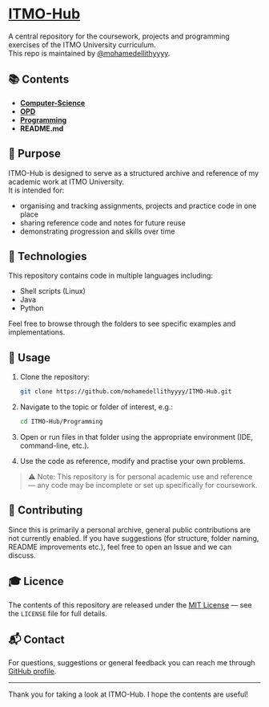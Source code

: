 
# [ITMO-Hub](https://github.com/mohamedellithyyyy/ITMO-Hub/tree/main)

A central repository for the coursework, projects and programming exercises of the ITMO University curriculum.  
This repo is maintained by [@mohamedellithyyyy](https://github.com/mohamedellithyyyy).

## 📚 Contents

- [**Computer-Science**](https://github.com/mohamedellithyyyy/ITMO-Hub/tree/main/Computer-Science)
- [**OPD** ](https://github.com/mohamedellithyyyy/ITMO-Hub/tree/main/OPD)
- [**Programming**](https://github.com/mohamedellithyyyy/ITMO-Hub/tree/main/Programming) 
- **README.md**  

## 🎯 Purpose

ITMO-Hub is designed to serve as a structured archive and reference of my academic work at ITMO University.  
It is intended for:

- organising and tracking assignments, projects and practice code in one place  
- sharing reference code and notes for future reuse  
- demonstrating progression and skills over time  

## 🧰 Technologies

This repository contains code in multiple languages including:

- Shell scripts  (Linux)
- Java  
- Python  

Feel free to browse through the folders to see specific examples and implementations.

## 🚀 Usage

1. Clone the repository:  
   ```bash
   git clone https://github.com/mohamedellithyyyy/ITMO-Hub.git
   ```

2. Navigate to the topic or folder of interest, e.g.:

   ```bash
   cd ITMO-Hub/Programming
   ```
3. Open or run files in that folder using the appropriate environment (IDE, command-line, etc.).
4. Use the code as reference, modify and practise your own problems.

> ⚠️ Note: This repository is for personal academic use and reference — any code may be incomplete or set up specifically for coursework.

## 🤝 Contributing

Since this is primarily a personal archive, general public contributions are not currently enabled.
If you have suggestions (for structure, folder naming, README improvements etc.), feel free to open an Issue and we can discuss.

## 🎓 Licence

The contents of this repository are released under the [MIT License](LICENSE) — see the `LICENSE` file for full details.

## 📬 Contact

For questions, suggestions or general feedback you can reach me through [GitHub profile](https://github.com/mohamedellithyyyy).

---

Thank you for taking a look at ITMO-Hub. I hope the contents are useful!


